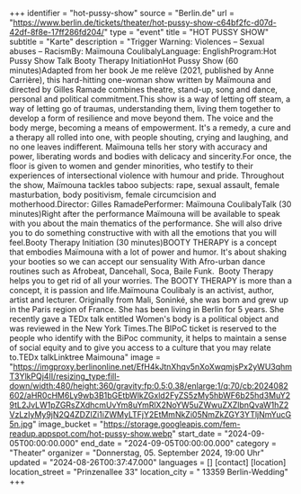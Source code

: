 +++
identifier = "hot-pussy-show"
source = "Berlin.de"
url = "https://www.berlin.de/tickets/theater/hot-pussy-show-c64bf2fc-d07d-42df-8f8e-17ff286fd204/"
type = "event"
title = "HOT PUSSY SHOW"
subtitle = "Karte"
description = "Trigger Warning: Violences – Sexual abuses – RacismBy: Maïmouna CoulibalyLanguage: EnglishProgram:Hot Pussy Show Talk Booty Therapy InitiationHot Pussy Show (60 minutes)Adapted from her book Je me relève (2021, published by Anne Carrière), this hard-hitting one-woman show written by Maïmouna and directed by Gilles Ramade combines theatre, stand-up, song and dance, personal and political commitment.This show is a way of letting off steam, a way of letting go of traumas, understanding them, living them together to develop a form of resilience and move beyond them. The voice and the body merge, becoming a means of empowerment. It's a remedy, a cure and a therapy all rolled into one, with people shouting, crying and laughing, and no one leaves indifferent. Maïmouna tells her story with accuracy and power, liberating words and bodies with delicacy and sincerity.For once, the floor is given to women and gender minorities, who testify to their experiences of intersectional violence with humour and pride. Throughout the show, Maïmouna tackles taboo subjects: rape, sexual assault, female masturbation, body positivism, female circumcision and motherhood.Director: Gilles RamadePerformer: Maïmouna CoulibalyTalk (30 minutes)Right after the performance Maïmouna will be available to speak with you about the main thematics of the performance. She will also drive you to do something constructive with with all the emotions that you will feel.Booty Therapy Initiation (30 minutes)BOOTY THERAPY is a concept that embodies Maïmouna with a lot of power and humor. It's about shaking your booties so we can accept our sensuality With Afro-urban dance routines such as Afrobeat, Dancehall, Soca, Baile Funk.  Booty Therapy helps you to get rid of all your worries. The BOOTY THERAPY is more than a concept, it is passion and life.Maïmouna Coulibaly is an activist, author, artist and lecturer. Originally from Mali, Soninké, she was born and grew up in the Paris region of France. She has been living in Berlin for 5 years. She recently gave a TEDx talk entitled Women's body is a political object and was reviewed in the New York Times.The BIPoC ticket is reserved to the people who identify with the BiPoc community, it helps to maintain a sense of social equity and to give you access to a culture that you may relate to.TEDx talkLinktree Maimouna"
image = "https://imgproxy.berlinonline.net/EfH4kJtnXhqv5nXoXwqmjsPx2yWU3qhmT3YlkPQj4II/resizing_type:fill-down/width:480/height:360/gravity:fp:0.5:0.38/enlarge:1/q:70/cb:2024082602/aHR0cHM6Ly9wb3B1bGEtbWlkZGxld2FyZS5zMy5hbWF6b25hd3MuY29tL2JvLW1pZGRsZXdhcmUvYm8uYmRlX2NoYW5uZWwuZXZlbnQvaW1hZ2VzLzIyMy9jN2Q4ZDZlZi1iZWMyLTFjY2EtMmNkZi05NmZkZGY3YTljNmYucG5n.jpg"
image_bucket = "https://storage.googleapis.com/fem-readup.appspot.com/hot-pussy-show.webp"
start_date = "2024-09-05T00:00:00.000"
end_date = "2024-09-05T00:00:00.000"
category = "Theater"
organizer = "Donnerstag, 05. September 2024, 19:00 Uhr"
updated = "2024-08-26T00:37:47.000"
languages = []
[contact]
[location]
location_street = "Prinzenallee 33"
location_city = " 13359 Berlin-Wedding"
+++